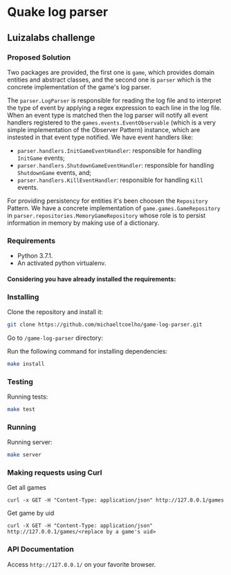 # Quake log parser

## Luizalabs challenge

### Proposed Solution

Two packages are provided, the first one is `game`, which provides domain entities and abstract classes, 
and the second one is `parser` which is the concrete implementation of the game's log parser.

The `parser.LogParser` is responsible for reading the log file and to interpret the type of event
by applying a regex expression to each line in the log file.
When an event type is matched then the log parser will notify all event handlers registered to the `games.events.EventObservable` (which is a very simple implementation of the Observer Pattern) instance, which are
instested in that event type notified. We have event handlers like:
- `parser.handlers.InitGameEventHandler`: responsible for handling `InitGame` events;
- `parser.handlers.ShutdownGameEventHandler`: responsible for handling `ShutdownGame` events, and;
- `parser.handlers.KillEventHandler`: responsible for handling `Kill` events.

For providing persistency for entities it's been choosen the `Repository` Pattern.
We have a concrete implementation of `game.games.GameRepository` in `parser.repositories.MemoryGameRepository` 
whose role is to persist information in memory by making use of a dictionary.

### Requirements

* Python 3.7.1.
* An activated python virtualenv.

#### Considering you have already installed the requirements:

### Installing

Clone the repository and install it:

```bash
git clone https://github.com/michaeltcoelho/game-log-parser.git
```

Go to `/game-log-parser` directory:

Run the following command for installing dependencies:

```bash
make install
```

### Testing

Running tests:

```bash
make test
```

### Running

Running server:

```bash
make server
```

### Making requests using Curl

Get all games

```
curl -x GET -H "Content-Type: application/json" http://127.0.0.1/games
```

Get game by uid

```
curl -X GET -H "Content-Type: application/json" http://127.0.0.1/games/<replace by a game's uid>
```

### API Documentation

Access `http://127.0.0.1/` on your favorite browser.
